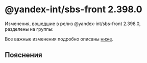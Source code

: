 # @yandex-int/sbs-front 2.398.0

<!-- ЧЕЛОВЕЧЕСКОЕ ВСТУПЛЕНИЕ -->

Изменения, вошедшие в релиз @yandex-int/sbs-front 2.398.0, разделены на группы:

Все важные изменения подробно описаны [ниже](#Пояснения).

## Пояснения

